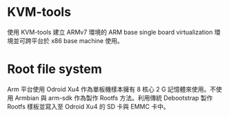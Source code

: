 # KVM-tools
使用 KVM-tools 建立 ARMv7 環境的 ARM base single board virtualization 環境並可跨平台於
x86 base machine 使用。
# Root file system
Arm 平台使用 Odroid Xu4 作為單板機樣本擁有 8 核心 2 G 記憶體來使用。不使用 Armbian 與 arm-sdk 作為製作 Rootfs 方法。利用傳統 Debootstrap 製作
Rootfs 樣板並寫入至 Odroid Xu4 的 SD 卡與 EMMC 卡中。
